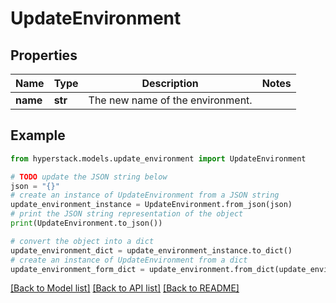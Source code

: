 # UpdateEnvironment


## Properties

Name | Type | Description | Notes
------------ | ------------- | ------------- | -------------
**name** | **str** | The new name of the environment. | 

## Example

```python
from hyperstack.models.update_environment import UpdateEnvironment

# TODO update the JSON string below
json = "{}"
# create an instance of UpdateEnvironment from a JSON string
update_environment_instance = UpdateEnvironment.from_json(json)
# print the JSON string representation of the object
print(UpdateEnvironment.to_json())

# convert the object into a dict
update_environment_dict = update_environment_instance.to_dict()
# create an instance of UpdateEnvironment from a dict
update_environment_form_dict = update_environment.from_dict(update_environment_dict)
```
[[Back to Model list]](../README.md#documentation-for-models) [[Back to API list]](../README.md#documentation-for-api-endpoints) [[Back to README]](../README.md)


